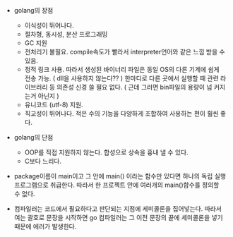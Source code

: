 - golang의 장점
    - 이식성이 뛰어나다.
    - 절차형, 동시성, 분산 프로그래밍
    - GC 지원
    - 전처리기 불필요. compile속도가 빨라서 interpreter언어와 같은 느낌 받을 수 있음.
    - 정적 링크 사용. 따라서 생성된 바이너리 파일은 동일 OS의 다른 기계에 쉽게 전송 가능. ( dll을 사용하지 않는다?? ) 
        한마디로 다른 곳에서 실행할 때 관련 라이브러리 등 의존성 신경 쓸 필요 없다. ( 근데 그러면 bin파일의 용량이 넘 커지는거 아닌지 )
    - 유니코드 (utf-8) 지원.
    - 직교성이 뛰어나다. 적은 수의 기능을 다양하게 조합하여 사용하는 편이 훨씬 좋다.
    
- golang의 단점
    - OOP를 직접 지원하지 않는다. 합성으로 상속을 흉내 낼 수 있다.
    - C보다 느리다.
    
- package이름이 main이고 그 안에 main() 이라는 함수만 있다면 하나의 독립 실행 프로그램으로 취급한다. 
    따라서 한 프로젝트 안에 여러개의 main()함수를 정의할 수 없다.
    
- 컴파일러는 코드에서 필요하다고 판단되는 지점에 세미콜론을 집어넣는다. 따라서 여는 괄호로 문장을 시작하면 go 컴파일러는 그 이전 문장의 끝에 세미콜론을 넣기 때문에 에러가 발생한다.


